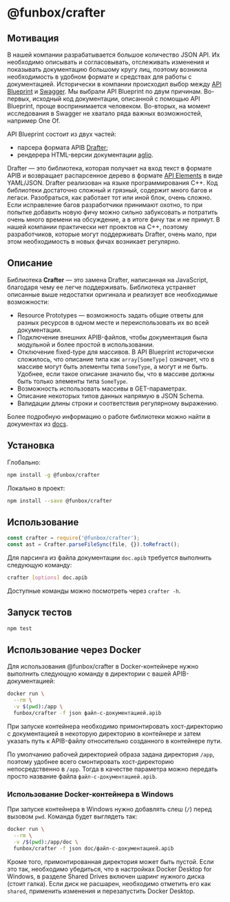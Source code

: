 # @funbox/crafter

## Мотивация

В нашей компании разрабатывается большое количество JSON API. Их необходимо
описывать и согласовывать, отслеживать изменения и показывать документацию
большому кругу лиц, поэтому возникла необходимость в удобном формате и средствах для
работы с документацией. Исторически в компании происходил выбор между
[API Blueprint](https://apiblueprint.org/) и [Swagger](https://swagger.io/). Мы
выбрали API Blueprint по двум причинам. Во-первых, исходный код документации,
описанной с помощью API Blueprint, проще воспринимается человеком. Во-вторых, на
момент исследования в Swagger не хватало ряда важных возможностей, например One
Of.

API Blueprint состоит из двух частей:

- парсера формата APIB [Drafter](https://github.com/apiaryio/drafter);
- рендерера HTML-версии документации
  [aglio](https://github.com/danielgtaylor/aglio).

Drafter — это библиотека, которая получает на вход текст в формате APIB и
возвращает распарсенное дерево в формате
[API Elements](http://api-elements.readthedocs.io/en/latest/) в виде YAML/JSON.
Drafter реализован на языке программирования C++. Код библиотеки достаточно
сложный и грязный, содержит много багов и легаси. Разобраться, как работает тот
или иной блок, очень сложно. Если исправление багов разработчики принимают
охотно, то при попытке добавить новую фичу можно сильно забуксовать и потратить
очень много времени на обсуждение, а в итоге фичу так и не примут. В нашей
компании практически нет проектов на C++, поэтому разработчиков, которые могут
поддерживать Drafter, очень мало, при этом необходимость в новых фичах возникает
регулярно.

## Описание

Библиотека **Crafter** — это замена Drafter, написанная на JavaScript, благодаря
чему ее легче поддерживать. Библиотека устраняет описанные выше недостатки
оригинала и реализует все необходимые возможности:

- Resource Prototypes — возможность задать общие ответы для разных ресурсов в
  одном месте и переиспользовать их во всей документации.
- Подключение внешних APIB-файлов, чтобы документация была модульной и более
  простой в использовании.
- Отключение fixed-type для массивов. В API Blueprint исторически сложилось, что
  описание типа как `array[SomeType]` означает, что в массиве могут быть
  элементы типа `SomeType`, а могут и не быть. Удобнее, если такое описание
  значило бы, что в массиве должны быть только элементы типа `SomeType`.
- Возможность использовать массивы в GET-параметрах.
- Описание некоторых типов данных напрямую в JSON Schema.
- Валидации длины строки и соответствия регулярному выражению.

Более подробную информацию о работе библиотеки можно найти в документах из
[docs](docs).

## Установка

Глобально:

```bash
npm install -g @funbox/crafter
```

Локально в проект:

```bash
npm install --save @funbox/crafter
```

## Использование

```javascript
const crafter = require('@funbox/crafter');
const ast = Crafter.parseFileSync(file, {}).toRefract();
```

Для парсинга из файла документации `doc.apib` требуется выполнить следующую
команду:

```bash
crafter [options] doc.apib
```

Доступные команды можно посмотреть через `crafter -h`.

## Запуск тестов

```bash
npm test
```

## Использование через Docker

Для использования @funbox/crafter в Docker-контейнере нужно выполнить следующую
команду в директории с вашей APIB-документацией:

```bash
docker run \
  --rm \
  -v $(pwd):/app \
  funbox/crafter -f json файл-с-документацией.apib
```

При запуске контейнера необходимо примонтировать хост-директорию с документацией
в некоторую директорию в контейнере и затем указать путь к APIB-файлу
относительно созданного в контейнере пути.

По умолчанию рабочей директорией образа задана директория `/app`, поэтому
удобнее всего смонтировать хост-директорию непосредственно в `/app`. Тогда в
качестве параметра можно передать просто название файла
`файл-с-документацией.apib`.

### Использование Docker-контейнера в Windows

При запуске контейнера в Windows нужно добавлять слеш (`/`) перед вызовом `pwd`.
Команда будет выглядеть так:

```bash
docker run \
  --rm \
  -v /$(pwd):/app/doc \
  funbox/crafter -f json doc/файл-с-документацией.apib
```

Кроме того, примонтированная директория может быть пустой. Если это так,
необходимо убедиться, что в настройках Docker Desktop for Windows, в разделе
Shared Drives включен шаринг нужного диска (стоит галка). Если диск не расшарен,
необходимо отметить его как `shared`, применить изменения и перезапустить Docker
Desktop.

